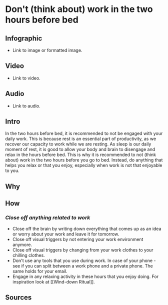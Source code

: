 [//]: <> (U)

# **Don't (think about) work in the two hours before bed**

## **Infographic**
[//]: <> (BO-infographic)
* Link to image or formatted image.

[//]: <> (EO-infographic)
## **Video**
[//]: <> (BO-video)
* Link to video.

[//]: <> (EO-video)
## **Audio**
[//]: <> (BO-audio)
* Link to audio.

[//]: <> (EO-audio)
## **Intro**
[//]: <> (BO-intro)
In the two hours before bed, it is recommended to not be engaged with your daily work. This is because rest is an essential part of productivity, as we recover our capacity to work while we are resting. As sleep is our daily moment of rest, it is good to allow your body and brain to disengage and relax in the hours before bed. This is why it is recommended to not (think about) work in the two hours before you go to bed. Instead, do anything that helps you relax or that you enjoy, especially when work is not that enjoyable to you.

[//]: <> (EO-intro)
## **Why**
[//]: <> (BO-why)




[//]: <> (EO-why)
## **How**
[//]: <> (BO-how)


### *Close off anything related to work*
* Close off the brain by writing down everything that comes up as an idea or worry about your work and leave it for tomorrow.
* Close off visual triggers by not entering your work environment anymore.
* Close off visual triggers by changing from your work clothes to your chilling clothes.
* Don't use any tools that you use during work. In case of your phone - see if you can split between a work phone and a private phone. The same holds for your email.
* Engage in any relaxing activity in these hours that you enjoy doing. For inspiration look at [[Wind-down Ritual]].

[//]: <> (EO-how)
## **Sources**
[//]: <> (BO-sources)

[//]: <> (EO-sources)